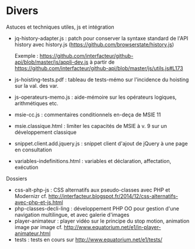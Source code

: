 Divers
========


Astuces et techniques utiles, js et intégration

* jq-history-adapter.js : patch pour conserver la syntaxe standard de l'API history avec history.js
	(https://github.com/browserstate/history.js)

	Exemple : https://github.com/interfacteur/github-api/blob/master/js/appli-dev.js
	à partir de https://github.com/interfacteur/github-api/blob/master/js/utils.js#L173
* js-hoisting-tests.pdf : tableau de tests-mémo sur l'incidence du hoisting sur la val. des var.
* js-operateurs-memo.js : aide-mémoire sur les opérateurs logiques, arithmétiques etc.
* msie-cc.js : commentaires conditionnels en-deça de MSIE 11
* msie.classique.html : limiter les capacités de MSIE à v. 9 sur un développement classique
* snippet.client.add.jquery.js : snippet client d'ajout de jQuery à une page en consultation
* variables-indefinitions.html : variables et déclaration, affectation, exécution

Dossiers

* css-alt-php-js : CSS alternatifs aux pseudo-classes avec PHP et Modernizr cf. http://interfacteur.blogspot.fr/2014/12/css-alternatifs-avec-php-et-js.html
* php-classes-decli-ling : développement PHP OO pour gestion d'une navigation multilingue, et avec galerie d'images
* player-animateur : player vidéo sur le principe du stop motion, animation image par image cf. http://www.equatorium.net/e1/in-player-animateur.html
* tests : tests en cours sur http://www.equatorium.net/e1/tests/


